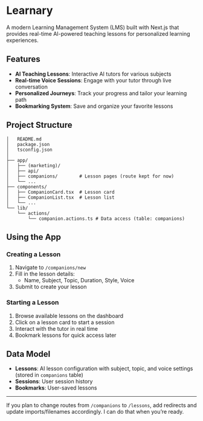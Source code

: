 # Learnary

A modern Learning Management System (LMS) built with Next.js that provides real-time AI-powered teaching lessons for personalized learning experiences.

## Features

- **AI Teaching Lessons**: Interactive AI tutors for various subjects
- **Real-time Voice Sessions**: Engage with your tutor through live conversation
- **Personalized Journeys**: Track your progress and tailor your learning path
- **Bookmarking System**: Save and organize your favorite lessons

## Project Structure

```
│   README.md
│   package.json
│   tsconfig.json
│
├── app/
│   ├── (marketing)/
│   ├── api/
│   ├── companions/        # Lesson pages (route kept for now)
│   └── ...
├── components/
│   ├── CompanionCard.tsx  # Lesson card
│   ├── CompanionList.tsx  # Lesson list
│   └── ...
└── lib/
    └── actions/
        └── companion.actions.ts # Data access (table: companions)
```

## Using the App

### Creating a Lesson

1. Navigate to `/companions/new`
2. Fill in the lesson details:
   - Name, Subject, Topic, Duration, Style, Voice
3. Submit to create your lesson

### Starting a Lesson

1. Browse available lessons on the dashboard
2. Click on a lesson card to start a session
3. Interact with the tutor in real time
4. Bookmark lessons for quick access later

## Data Model

- **Lessons**: AI lesson configuration with subject, topic, and voice settings (stored in `companions` table)
- **Sessions**: User session history
- **Bookmarks**: User-saved lessons

---

If you plan to change routes from `/companions` to `/lessons`, add redirects and update imports/filenames accordingly. I can do that when you’re ready.

